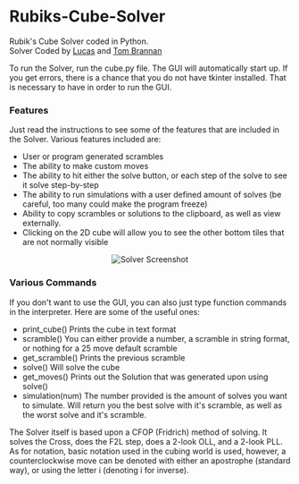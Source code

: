 # Rubiks-Cube-Solver
Rubik's Cube Solver coded in Python.  
Solver Coded by <a href="https://github.com/CubeLuke">Lucas</a> and <a href="https://github.com/TomBrannan">Tom Brannan</a>

To run the Solver, run the cube.py file. The GUI will automatically start up. If you get errors, there is a chance that you do not have tkinter installed. That is necessary to have in order to run the GUI.

### Features
Just read the instructions to see some of the features that are included in the Solver.
Various features included are:  
* User or program generated scrambles  
* The ability to make custom moves  
* The ability to hit either the solve button, or each step of the solve to see it solve step-by-step  
* The ability to run simulations with a user defined amount of solves (be careful, too many could make the program freeze)  
* Ability to copy scrambles or solutions to the clipboard, as well as view externally.  
* Clicking on the 2D cube will allow you to see the other bottom tiles that are not normally visible  

<p align="center">
	<img src="https://cloud.githubusercontent.com/assets/10378593/5694175/4f15d546-9914-11e4-83ea-e85d91236071.png" alt ="Solver Screenshot"/>
</p>


### Various Commands
If you don't want to use the GUI, you can also just type function commands in the interpreter. Here are some of the useful ones:  
* print_cube()   Prints the cube in text format  
* scramble()     You can either provide a number, a scramble in string format, or nothing for a 25 move default scramble  
* get_scramble()  Prints the previous scramble  
* solve()         Will solve the cube  
* get_moves()     Prints out the Solution that was generated upon using solve()  
* simulation(num) The number provided is the amount of solves you want to simulate. Will return you the best solve with it's scramble, as well as the worst solve and it's scramble.  


The Solver itself is based upon a CFOP (Fridrich) method of solving. It solves the Cross, does the F2L step, does a 2-look OLL, and a 2-look PLL.  As for notation, basic notation used in the cubing world is used, however, a counterclockwise move can be denoted with either an apostrophe (standard way), or using the letter i (denoting i for inverse).
